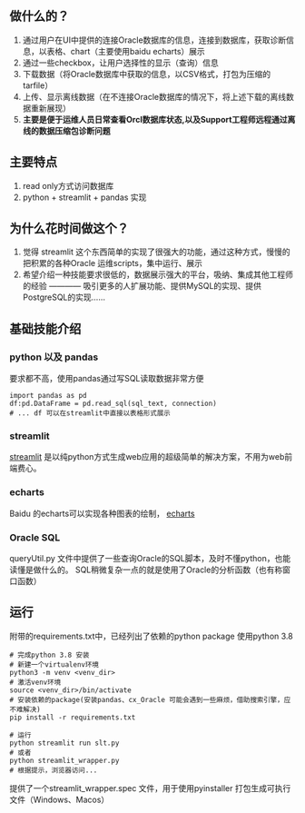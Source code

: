 ## 做什么的？
1. 通过用户在UI中提供的连接Oracle数据库的信息，连接到数据库，获取诊断信息，以表格、chart（主要使用baidu echarts）展示
2. 通过一些checkbox，让用户选择性的显示（查询）信息
3. 下载数据（将Oracle数据库中获取的信息，以CSV格式，打包为压缩的tarfile）
4. 上传、显示离线数据（在不连接Oracle数据库的情况下，将上述下载的离线数据重新展现）
5. **主要是便于运维人员日常查看Orcl数据库状态,以及Support工程师远程通过离线的数据压缩包诊断问题**

## 主要特点
1. read only方式访问数据库
2. python + streamlit + pandas 实现

## 为什么花时间做这个？
1. 觉得 streamlit 这个东西简单的实现了很强大的功能，通过这种方式，慢慢的把积累的各种Oracle 运维scripts，集中运行、展示
2. 希望介绍一种技能要求很低的，数据展示强大的平台，吸纳、集成其他工程师的经验 ———— 吸引更多的人扩展功能、提供MySQL的实现、提供PostgreSQL的实现……

## 基础技能介绍
### python 以及 pandas
要求都不高，使用pandas通过写SQL读取数据非常方便
```
import pandas as pd
df:pd.DataFrame = pd.read_sql(sql_text, connection)
# ... df 可以在streamlit中直接以表格形式展示

```
### streamlit
[streamlit](www.streamlit.io) 是以纯python方式生成web应用的超级简单的解决方案，不用为web前端费心。

### echarts
Baidu 的echarts可以实现各种图表的绘制， [echarts](echarts.apache.org)
### Oracle SQL
queryUtil.py 文件中提供了一些查询Oracle的SQL脚本，及时不懂python，也能读懂是做什么的。
SQL稍微复杂一点的就是使用了Oracle的分析函数（也有称窗口函数）

## 运行
附带的requirements.txt中，已经列出了依赖的python package
使用python 3.8
```
# 完成python 3.8 安装
# 新建一个virtualenv环境
python3 -m venv <venv_dir>
# 激活venv环境
source <venv_dir>/bin/activate
# 安装依赖的package(安装pandas、cx_Oracle 可能会遇到一些麻烦，借助搜索引擎，应不难解决)
pip install -r requirements.txt

# 运行
python streamlit run slt.py
# 或者
python streamlit_wrapper.py
# 根据提示，浏览器访问...

```
提供了一个streamlit_wrapper.spec 文件，用于使用pyinstaller 打包生成可执行文件（Windows、Macos）